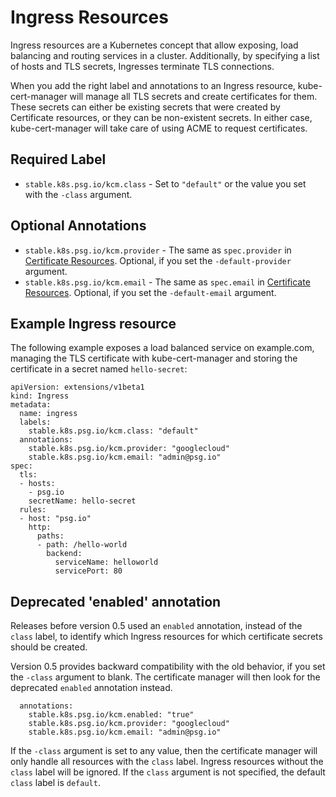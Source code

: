 # Ingress Resources

Ingress resources are a Kubernetes concept that allow exposing, load
balancing and routing services in a cluster. Additionally, by
specifying a list of hosts and TLS secrets, Ingresses terminate TLS
connections.

When you add the right label and annotations to an Ingress resource,
kube-cert-manager will manage all TLS secrets and create certificates
for them. These secrets can either be existing secrets that were
created by Certificate resources, or they can be non-existent secrets.
In either case, kube-cert-manager will take care of using ACME to
request certificates.

## Required Label

- `stable.k8s.psg.io/kcm.class` - Set to `"default"` or the value you set with the `-class` argument.

## Optional Annotations

- `stable.k8s.psg.io/kcm.provider` - The same as `spec.provider` in [Certificate Resources](certificate-resources.md). Optional, if you set the `-default-provider` argument.
- `stable.k8s.psg.io/kcm.email` - The same as `spec.email` in [Certificate Resources](certificate-resources.md). Optional, if you set the `-default-email` argument.

## Example Ingress resource

The following example exposes a load balanced service on
example.com, managing the TLS certificate with kube-cert-manager and
storing the certificate in a secret named `hello-secret`:

```
apiVersion: extensions/v1beta1
kind: Ingress
metadata:
  name: ingress
  labels:
    stable.k8s.psg.io/kcm.class: "default"
  annotations:
    stable.k8s.psg.io/kcm.provider: "googlecloud"
    stable.k8s.psg.io/kcm.email: "admin@psg.io"
spec:
  tls:
  - hosts:
    - psg.io
    secretName: hello-secret
  rules:
  - host: "psg.io"
    http:
      paths:
      - path: /hello-world
        backend:
          serviceName: helloworld
          servicePort: 80
```

## Deprecated 'enabled' annotation

Releases before version 0.5 used an `enabled` annotation, instead of the `class` label, to identify 
which Ingress resources for which certificate secrets should be created.

Version 0.5 provides backward compatibility with the old behavior, if you set the `-class` argument to blank. 
The certificate manager will then look for the deprecated `enabled` annotation instead.

```
  annotations:
    stable.k8s.psg.io/kcm.enabled: "true"
    stable.k8s.psg.io/kcm.provider: "googlecloud"
    stable.k8s.psg.io/kcm.email: "admin@psg.io"
```

If the `-class` argument is set to any value, then the certificate manager will only handle all resources 
with the `class` label. Ingress resources without the `class` label will be ignored. If the `class` 
argument is not specified, the default `class` label is `default`. 
